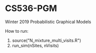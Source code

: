 # CS536-PGM
Winter 2019 Probabilistic Graphical Models

How to run: 

1. source("N_mixture_multi_visits.R")
2. run_sim(nSites, nVisits)
